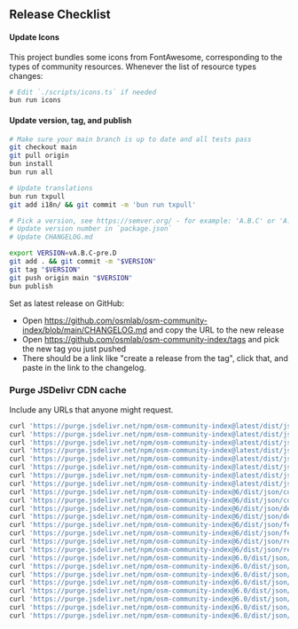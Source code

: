 ## Release Checklist

#### Update Icons
This project bundles some icons from FontAwesome, corresponding to the types of
community resources.  Whenever the list of resource types changes:

```bash
# Edit `./scripts/icons.ts` if needed
bun run icons
```

#### Update version, tag, and publish

```bash
# Make sure your main branch is up to date and all tests pass
git checkout main
git pull origin
bun install
bun run all

# Update translations
bun run txpull
git add i18n/ && git commit -m 'bun run txpull'

# Pick a version, see https://semver.org/ - for example: 'A.B.C' or 'A.B.C-pre.D'
# Update version number in `package.json`
# Update CHANGELOG.md

export VERSION=vA.B.C-pre.D
git add . && git commit -m "$VERSION"
git tag "$VERSION"
git push origin main "$VERSION"
bun publish
```

Set as latest release on GitHub:
- Open https://github.com/osmlab/osm-community-index/blob/main/CHANGELOG.md and copy the URL to the new release
- Open https://github.com/osmlab/osm-community-index/tags and pick the new tag you just pushed
- There should be a link like "create a release from the tag", click that, and paste in the link to the changelog.


### Purge JSDelivr CDN cache
Include any URLs that anyone might request.

```bash
curl 'https://purge.jsdelivr.net/npm/osm-community-index@latest/dist/json/completeFeatureCollection.json'
curl 'https://purge.jsdelivr.net/npm/osm-community-index@latest/dist/json/completeFeatureCollection.min.json'
curl 'https://purge.jsdelivr.net/npm/osm-community-index@latest/dist/json/defaults.json'
curl 'https://purge.jsdelivr.net/npm/osm-community-index@latest/dist/json/defaults.min.json'
curl 'https://purge.jsdelivr.net/npm/osm-community-index@latest/dist/json/featureCollection.json'
curl 'https://purge.jsdelivr.net/npm/osm-community-index@latest/dist/json/featureCollection.min.json'
curl 'https://purge.jsdelivr.net/npm/osm-community-index@latest/dist/json/resources.json'
curl 'https://purge.jsdelivr.net/npm/osm-community-index@latest/dist/json/resources.min.json'
curl 'https://purge.jsdelivr.net/npm/osm-community-index@6/dist/json/completeFeatureCollection.json'
curl 'https://purge.jsdelivr.net/npm/osm-community-index@6/dist/json/completeFeatureCollection.min.json'
curl 'https://purge.jsdelivr.net/npm/osm-community-index@6/dist/json/defaults.json'
curl 'https://purge.jsdelivr.net/npm/osm-community-index@6/dist/json/defaults.min.json'
curl 'https://purge.jsdelivr.net/npm/osm-community-index@6/dist/json/featureCollection.json'
curl 'https://purge.jsdelivr.net/npm/osm-community-index@6/dist/json/featureCollection.min.json'
curl 'https://purge.jsdelivr.net/npm/osm-community-index@6/dist/json/resources.json'
curl 'https://purge.jsdelivr.net/npm/osm-community-index@6/dist/json/resources.min.json'
curl 'https://purge.jsdelivr.net/npm/osm-community-index@6.0/dist/json/completeFeatureCollection.json'
curl 'https://purge.jsdelivr.net/npm/osm-community-index@6.0/dist/json/completeFeatureCollection.min.json'
curl 'https://purge.jsdelivr.net/npm/osm-community-index@6.0/dist/json/defaults.json'
curl 'https://purge.jsdelivr.net/npm/osm-community-index@6.0/dist/json/defaults.min.json'
curl 'https://purge.jsdelivr.net/npm/osm-community-index@6.0/dist/json/featureCollection.json'
curl 'https://purge.jsdelivr.net/npm/osm-community-index@6.0/dist/json/featureCollection.min.json'
curl 'https://purge.jsdelivr.net/npm/osm-community-index@6.0/dist/json/resources.json'
curl 'https://purge.jsdelivr.net/npm/osm-community-index@6.0/dist/json/resources.min.json'
```
